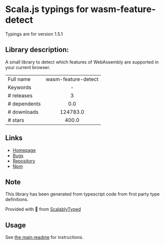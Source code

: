
# Scala.js typings for wasm-feature-detect

Typings are for version 1.5.1

## Library description:
A small library to detect which features of WebAssembly are supported in your current browser.

|                    |                 |
| ------------------ | :-------------: |
| Full name          | wasm-feature-detect |
| Keywords           | - |
| # releases         | 3 |
| # dependents       | 0.0 |
| # downloads        | 124783.0 |
| # stars            | 400.0 |

## Links
- [Homepage](https://github.com/GoogleChromeLabs/wasm-feature-detect#readme)
- [Bugs](https://github.com/GoogleChromeLabs/wasm-feature-detect/issues)
- [Repository](https://github.com/GoogleChromeLabs/wasm-feature-detect)
- [Npm](https://www.npmjs.com/package/wasm-feature-detect)
    


## Note
This library has been generated from typescript code from first party type definitions.

Provided with :purple_heart: from [ScalablyTyped](https://github.com/oyvindberg/ScalablyTyped)

## Usage
See [the main readme](../../readme.md) for instructions.


